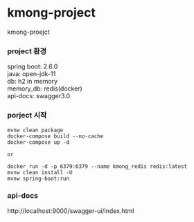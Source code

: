 # kmong-project
kmong-proejct

### project 환경
spring boot: 2.6.0  
java: open-jdk-11  
db: h2 in memory  
memory_db: redis(docker)  
api-docs: swagger3.0


### porject 시작
```
mvnw clean package
docker-compose build --no-cache
docker-compose up -d

or

docker run -d -p 6379:6379 --name kmong_redis redis:latest
mvnw clean install -U
mvnw spring-boot:run
```

### api-docs
http://localhost:9000/swagger-ui/index.html
